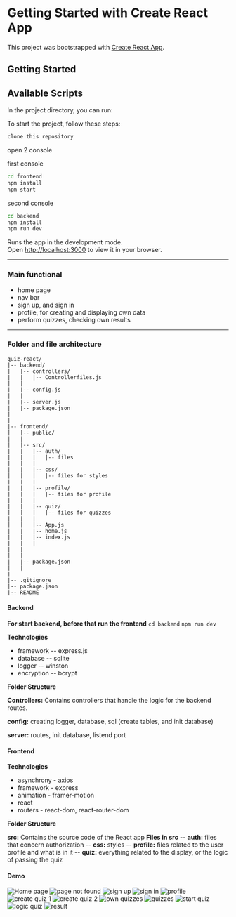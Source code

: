 # Getting Started with Create React App

This project was bootstrapped with [Create React App](https://github.com/facebook/create-react-app).

## Getting Started

## Available Scripts

In the project directory, you can run:

To start the project, follow these steps:
```bash
clone this repository
```
open 2 console

first console
```bash
cd frontend
npm install
npm start
```

second console
```bash
cd backend
npm install
npm run dev
```

Runs the app in the development mode.\
Open [http://localhost:3000](http://localhost:3000) to view it in your browser.

---
### Main functional
* home page
* nav bar
* sign up, and sign in
* profile, for creating and displaying own data
* perform quizzes, checking own results

---
### Folder and file architecture
    quiz-react/
    |-- backend/
    |   |-- controllers/
    |   |   |-- Controllerfiles.js
    |   |
    |   |-- config.js 
    |   |
    |   |-- server.js
    |   |-- package.json
    |
    |
    |-- frontend/
    |   |-- public/
    |   |
    |   |-- src/
    |   |   |-- auth/
    |   |   |   |-- files
    |   |   |   
    |   |   |-- css/
    |   |   |   |-- files for styles
    |   |   |
    |   |   |-- profile/
    |   |   |   |-- files for profile
    |   |   |   
    |   |   |-- quiz/
    |   |   |   |-- files for quizzes 
    |   |   |
    |   |   |-- App.js
    |   |   |-- home.js
    |   |   |-- index.js
    |   |   |
    |   | 
    |   |
    |   |-- package.json
    |   |
    |
    |-- .gitignore
    |-- package.json
    |-- README


#### Backend 
**For start backend, before that run the frontend**
```cd backend```
```npm run dev```

**Technologies** 
- framework -- express.js
- database -- sqlite
- logger -- winston
- encryption -- bcrypt

**Folder Structure**

**Controllers:** Contains controllers that handle the logic for the backend routes. 

**config:** creating logger, database, sql (create tables, and init database) 

**server:** routes, init database, listend port

#### Frontend
**Technologies**
- asynchrony - axios
- framework - express
- animation - framer-motion
- react
- routers - react-dom, react-router-dom

**Folder Structure**

**src:** Contains the source code of the React app
**Files in src**
-- **auth:** files that concern authorization
-- **css:** styles
-- **profile:** files related to the user profile and what is in it
-- **quiz:** everything related to the display, or the logic of passing the quiz


#### Demo

![Home page](demo/home_page.png)
![page not found](demo/page_not_found.png)
![sign up](demo/sign_up.png)
![sign in](demo/sign_in.png)
![profile](demo/profile.png)
![create quiz 1](demo/create_quiz_1.png)
![create quiz 2](demo/create_quiz_2.png)
![own quizzes](demo/own_quizzes.png)
![quizzes](demo/quizzes.png)
![start quiz](demo/start_quiz.png)
![logic quiz](demo/logic_quiz.png)
![result](demo/results_quiz.png)
